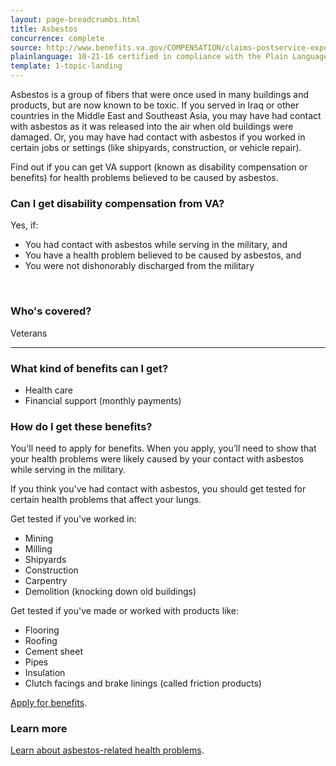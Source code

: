 ```yaml
---
layout: page-breadcrumbs.html
title: Asbestos
concurrence: complete
source: http://www.benefits.va.gov/COMPENSATION/claims-postservice-exposures-asbestos.asp
plainlanguage: 10-21-16 certified in compliance with the Plain Language Act
template: 1-topic-landing
---
```


Asbestos is a group of fibers that were once used in many buildings and products, but are now known to be toxic. If you served in Iraq or other countries in the Middle East and Southeast Asia, you may have had contact with asbestos as it was released into the air when old buildings were damaged. Or, you may have had contact with asbestos if you worked in certain jobs or settings (like shipyards, construction, or vehicle repair). 

Find out if you can get VA support (known as disability compensation or benefits) for health problems believed to be caused by asbestos.

<div class="call-out" markdown="1">

### Can I get disability compensation from VA?

Yes, if:

- You had contact with asbestos while serving in the military, and
- You have a health problem believed to be caused by asbestos, and
- You were not dishonorably discharged from the military

<br>

### Who's covered?

Veterans
</div>

--------

### What kind of benefits can I get?

- Health care
- Financial support (monthly payments)

### How do I get these benefits?

You'll need to apply for benefits. When you apply, you’ll need to show that your health problems were likely caused by your contact with asbestos while serving in the military.

If you think you've had contact with asbestos, you should get tested for certain health problems that affect your lungs.

Get tested if you've worked in:
- Mining
- Milling
- Shipyards
- Construction
- Carpentry
- Demolition (knocking down old buildings) 

Get tested if you've made or worked with products like:
- Flooring
- Roofing
- Cement sheet
- Pipes
- Insulation
- Clutch facings and brake linings (called friction products)

[Apply for benefits](https://www.vets.gov/disability-benefits/apply-for-benefits/).

### Learn more

[Learn about asbestos-related health problems](http://www.publichealth.va.gov/exposures/asbestos/index.asp).
